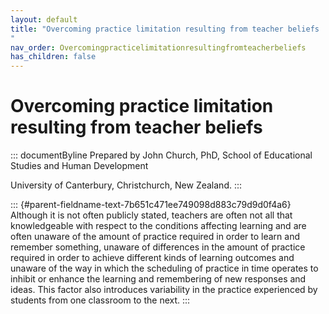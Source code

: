 ```yaml
---
layout: default
title: "Overcoming practice limitation resulting from teacher beliefs 
"
nav_order: Overcomingpracticelimitationresultingfromteacherbeliefs
has_children: false
---
```

# Overcoming practice limitation resulting from teacher beliefs 


::: documentByline
Prepared by John Church, PhD, School of Educational Studies and Human
Development

University of Canterbury, Christchurch, New Zealand.
:::

::: {#parent-fieldname-text-7b651c471ee749098d883c79d9d0f4a6}
Although it is not often publicly stated, teachers are often not all
that knowledgeable with respect to the conditions affecting learning and
are often unaware of the amount of practice required in order to learn
and remember something, unaware of differences in the amount of practice
required in order to achieve different kinds of learning outcomes and
unaware of the way in which the scheduling of practice in time operates
to inhibit or enhance the learning and remembering of new responses and
ideas. This factor also introduces variability in the practice
experienced by students from one classroom to the next.
:::
